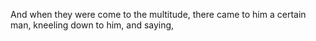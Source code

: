 And when they were come to the multitude, there came to him a certain man, kneeling down to him, and saying,
